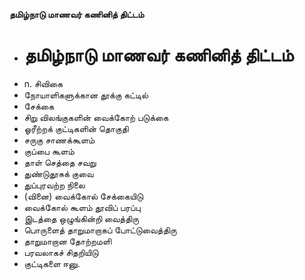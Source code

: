 **தமிழ்நாடு மாணவர் கணினித் திட்டம்**
- # தமிழ்நாடு மாணவர் கணினித் திட்டம்
- n. சிவிகை
- நோயாளிகளுக்கான தூக்கு கட்டில்
- சேக்கை
- சிறு விலங்குகளின் வைக்கோற் படுக்கை
- ஓரீற்றக் குட்டிகளின் தொகுதி
- சருகு சாணக்கூளம்
- குப்பை கூளம்
- தாள் செத்தை சவறு
- துண்டுதூசுக் குவை
- துப்புரவற்ற நிலை
-  (வினை) வைக்கோல் சேக்கையிடு
- வைக்கோல் கூளம் தூவிப் பரப்பு
- இடத்தை ஒழுங்கின்றி வைத்திரு
- பொருளைத் தாறுமாறாகப் போட்டுவைத்திரு
- தாறுமாறான தோற்றமளி
- பரவலாகச் சிதறியிடு
- குட்டிகளை ஈனு.

